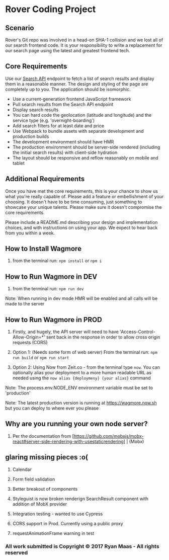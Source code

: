 # Rover Coding Project

## Scenario

Rover's Git repo was involved in a head-on SHA-1 collision and we lost all of our search frontend code. It is your responsibility to write a replacement for our search page using the latest and greatest frontend tech.

##  Core Requirements

Use our [Search API](/search-api.md) endpoint to fetch a list of search results and display them in a reasonable manner. The design and styling of the page are completely up to you. The application should be isomorphic.

- Use a current-generation frontend JavaScript framework
- Pull search results from the Search API endpoint
- Display search results
- You can hard code the geolocation (latitude and longitude) and the service type (e.g. 'overnight-boarding')
- Add search filters for at least date and price
- Use Webpack to bundle assets with separate development and production builds 
- The development environment should have HMR
- The production environment should be server-side rendered (including the initial search results) with client-side hydration
- The layout should be responsive and reflow reasonably on mobile and tablet

## Additional Requirements

Once you have met the core requirements, this is your chance to show us what you're really capable of. Please add a feature or embellishment of your choosing. It doesn't have to be time consuming, just something to showcase your unique talents. Please make sure it doesn't compromise the core requirements.

Please include a README.md describing your design and implementation choices, and with instructions on using your app. We expect to hear back from you within a week.

## How to Install Wagmore ##

1. from the terminal run: `npm install` or `npm i`

## How to Run Wagmore in DEV ##

1. from the terminal run: `npm run dev`

Note: When running in dev mode HMR will be enabled and all calls will be made to the server

## How to Run Wagmore in PROD ##

1. Firstly, and hugely, the API server will need to have 'Access-Control-Allow-Origin=*' sent back in the response
in order to allow cross origin requests (CORS)

1. Option 1: (Needs some form of web server) From the terminal run: `npm run build` or `npm run start`

2. Option 2: Using Now from Zeit.co - from the terminal type `now`. You can optionally alias your deployment to a more human readable URL as needed using the `now alias {deploymeny} {your alias}` command

Note: The process.env.NODE_ENV environment variable must be set to 'production'

Note: The latest production version is running at https://wagmore.now.sh but you can deploy to where ever you please

## Why are you running your own node server? ##

1. Per the documentation from [https://github.com/mobxjs/mobx-react#server-side-rendering-with-usestaticrendering] | (Mobx)

## glaring missing pieces :o( ##

1. Calendar

2. Form field validation

3. Better breakout of components

4. Styleguist is now broken renderign SearchResult component with addition of MobX provider

5. Integration testing - wanted to use Cypress

6. CORS support in Prod. Currently using a public proxy

7. requestAnimationFrame warning in test



### All work submitted is Copyright &copy; 2017 Ryan Maas - All rights reserved ###

